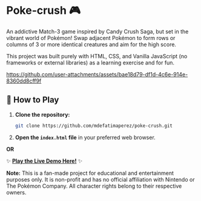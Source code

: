 # Poke-crush 🎮

An addictive Match-3 game inspired by Candy Crush Saga, but set in the vibrant world of Pokémon! Swap adjacent Pokémon to form rows or columns of 3 or more identical creatures and aim for the high score.

This project was built purely with HTML, CSS, and Vanilla JavaScript (no frameworks or external libraries) as a learning exercise and for fun.

https://github.com/user-attachments/assets/bae18d79-df1d-4c6e-914e-8360dd8cff9f

## 🚀 How to Play

1.  **Clone the repository:**
    ```bash
    git clone https://github.com/mdefatimaperez/poke-crush.git
    ```
   
2.  **Open the `index.html` file** in your preferred web browser.

**OR**

✨ **[Play the Live Demo Here!](https://mdefatimaperez.github.io/poke-crush/)** ✨

  
**Note:** This is a fan-made project for educational and entertainment purposes only. It is non-profit and has no official affiliation with Nintendo or The Pokémon Company. All character rights belong to their respective owners.
